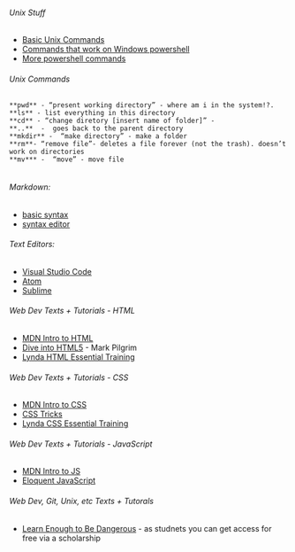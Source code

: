 ###### Unix Stuff
* [Basic Unix Commands](http://mally.stanford.edu/~sr/computing/basic-unix.html)
* [Commands that work on Windows powershell](https://dev.to/heytimapple/linux-commands-that-work-in-powershell-by-default-17gd)
* [More powershell commands](https://mathieubuisson.github.io/powershell-linux-bash/)

###### Unix Commands
```
**pwd** - “present working directory” - where am i in the system!?.
**ls** - list everything in this directory 
**cd** - “change diretory [insert name of folder]” - 
**..**  -  goes back to the parent directory 
**mkdir** -  “make directory” - make a folder
**rm**- “remove file”- deletes a file forever (not the trash). doesn’t work on directories
**mv*** -  “move” - move file 
      
```

###### Markdown:
* [basic syntax](https://www.markdownguide.org/basic-syntax/)
* [syntax editor](https://stackedit.io/)

###### Text Editors:
* [Visual Studio Code](https://code.visualstudio.com/)
* [Atom](http://www.atom.io)
* [Sublime](https://www.sublimetext.com/)

###### Web Dev Texts + Tutorials - HTML
* [MDN Intro to HTML](https://developer.mozilla.org/en-US/docs/Learn/HTML/Introduction_to_HTML)
* [Dive into HTML5](http://diveinto.html5doctor.com/) - Mark Pilgrim
* [Lynda HTML Essential Training](https://www.lynda.com/Web-Development-tutorials/HTML-Essential-Training/170427-2.html)

###### Web Dev Texts + Tutorials - CSS
* [MDN Intro to CSS](https://developer.mozilla.org/en-US/docs/Learn/Getting_started_with_the_web/CSS_basics)
* [CSS Tricks](https://css-tricks.com/)
* [Lynda CSS Essential Training](https://www.lynda.com/CSS-tutorials/CSS-Essential-Training-1/569190-2.html)

###### Web Dev Texts + Tutorials - JavaScript
* [MDN Intro to JS](https://developer.mozilla.org/en-US/docs/Web/JavaScript/Guide/Introduction)
* [Eloquent JavaScript](https://eloquentjavascript.net/)

###### Web Dev, Git, Unix, etc Texts + Tutorals
* [Learn Enough to Be Dangerous](https://www.learnenough.com/courses) - as studnets you can get access for free via a scholarship

